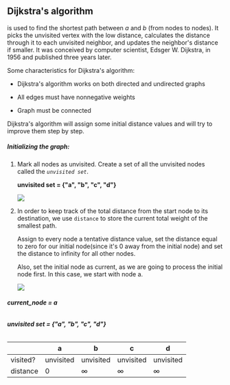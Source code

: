 <!--title={Dijkstra's Algorithm}-->

<!--badges={Algorithms:10}-->

<!--concepts={Dijkstra'sAlgorithm}-->

## Dijkstra's algorithm 

 is used to find the shortest path between *a* and *b* (from nodes to nodes). It picks the unvisited vertex with the low distance, calculates the distance through it to each unvisited neighbor, and updates the neighbor's distance if smaller. It was conceived by computer scientist, Edsger W. Dijkstra, in 1956 and published three years later.

Some characteristics for Dijkstra's algorithm:

- Dijkstra's algorithm works on both directed and undirected graphs

- All edges must have nonnegative weights

- Graph must be connected 

Dijkstra's algorithm will assign some initial distance values and will try to improve them step by step.

##### Initializing the graph:

1. Mark all nodes as unvisited. Create a set of all the unvisited nodes called the *`unvisited set`*.

    **unvisited set = {"a", "b", "c", "d"}**

   ![](https://tva1.sinaimg.cn/large/006y8mN6gy1g8ek2ol4kqj313o0nk0up.jpg)

2. In order to keep track of the total distance from the start node to its destination, we use `distance` to store the current total weight of the smallest path. 

   Assign to every node a tentative distance value, set the distance equal to zero for our initial node(since it's 0  away from the initial node) and  set the distance to infinity for all other nodes. 
   
   Also, set the initial node as current, as we are going to process the initial node first. In this case, we start with node a.
   
   ![](https://tva1.sinaimg.cn/large/006y8mN6gy1g8ek31s7uuj313k0nqac3.jpg) 

###### **current_node = a**

###### **unvisited set = {"a", "b", "c", "d"}**

|          | a         | b         | c         | d         |
| -------- | --------- | --------- | --------- | --------- |
| visited? | unvisited | unvisited | unvisited | unvisited |
| distance | 0         | ∞         | ∞         | ∞         |

